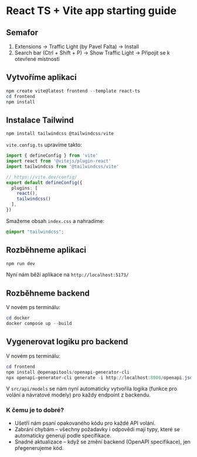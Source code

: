 # React TS + Vite app starting guide

## Semafor

1. Extensions -> Traffic Light (by Pavel Falta) -> Install
2. Search bar (Ctrl + Shift + P) -> Show Traffic Light -> Připojit se k otevřené místnosti

## Vytvoříme aplikaci

```powershell
npm create vite@latest frontend --template react-ts
cd frontend
npm install
```

## Instalace Tailwind

```powershell
npm install tailwindcss @tailwindcss/vite
```

`vite.config.ts` upravíme takto:
```Typescript
import { defineConfig } from 'vite'
import react from '@vitejs/plugin-react'
import tailwindcss from '@tailwindcss/vite'

// https://vite.dev/config/
export default defineConfig({
  plugins: [
    react(),
    tailwindcss()
  ],
})
```

Smažeme obsah `index.css` a nahradíme:
```css
@import "tailwindcss";
```


## Rozběhneme aplikaci
```powershell
npm run dev
```


Nyní nám běží aplikace na `http://localhost:5173/`

## Rozběhneme backend

V novém ps terminálu:
```powershell
cd docker
docker compose up --build
```
## Vygenerovat logiku pro backend

V novém ps terminálu:
```powershell
cd frontend
npm install @openapitools/openapi-generator-cli
npx openapi-generator-cli generate -i http://localhost:8000/openapi.json -g typescript-fetch -o ./src/api
```
V `src/api/models` se nám nyní automaticky vytvořila logika (funkce pro volání a návratové modely) pro každy endpoint z backendu.

### K čemu je to dobré?
* Ušetří nám psaní opakovaného kódu pro každé API volání.
* Zabrání chybám – všechny požadavky i odpovědi mají typy, které se automaticky generují podle specifikace.
* Snadné aktualizace – když se změní backend (OpenAPI specifikace), jen přegenerujeme kód.